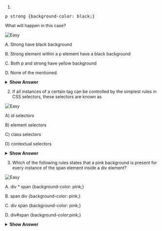 1)
<pre>
p strong {background-color: black;}
</pre>
What will happen in this case?

![Easy](<https://github.com/revaturelabs/interviewquestions/blob/dev/ComplexityTags/simple%20(2).svg>)

A. Strong have black background

B. Strong element within a p element have a black background 

C. Both p and strong have yellow background

D. None of the mentioned.

<details>
<summary> <b> Show Answer </b> </summary>
<blockquote>
B
<?blockquote>
</details>

2) If all instances of a certain tag can be controlled by the simplest rules in CSS selectors, these selectors are known as

![Easy](<https://github.com/revaturelabs/interviewquestions/blob/dev/ComplexityTags/simple%20(2).svg>)

A) id selectors

B) element selectors     

C) class selectors

D) contextual selectors

<details>

<summary> <b> Show Answer </b> </summary>
<blockquote>
B
</blockquote>
</details>

3) Which of the following rules states that a pink background is present for every instance of the span element inside a div element?

![Easy](<https://github.com/revaturelabs/interviewquestions/blob/dev/ComplexityTags/simple%20(2).svg>)

A. div * span {background-color: pink;}

B. span div {background-color: pink;}

C. div span {background-color: pink;}     

D. div#span {background-color:pink;}

<details> 
<summary> <b> Show Answer </b> </summary>
<blockquote>
C
</blockquote>
</details>

